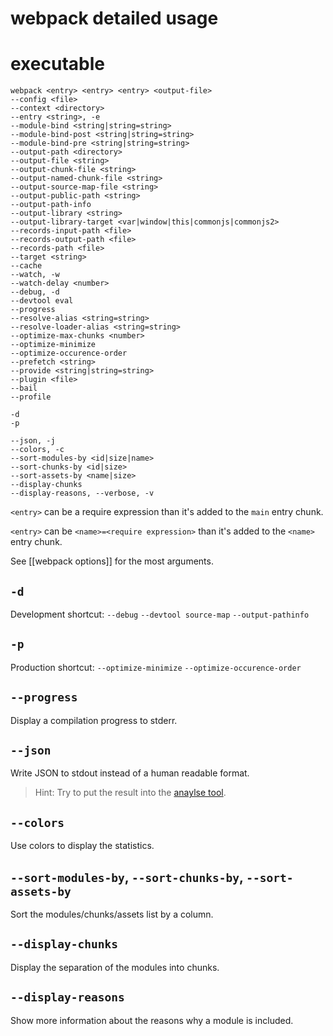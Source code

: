 # webpack detailed usage

# executable

```
webpack <entry> <entry> <entry> <output-file>
--config <file>
--context <directory>
--entry <string>, -e
--module-bind <string|string=string>
--module-bind-post <string|string=string>
--module-bind-pre <string|string=string>
--output-path <directory>
--output-file <string>
--output-chunk-file <string>
--output-named-chunk-file <string>
--output-source-map-file <string>
--output-public-path <string>
--output-path-info
--output-library <string>
--output-library-target <var|window|this|commonjs|commonjs2>
--records-input-path <file>
--records-output-path <file>
--records-path <file>
--target <string>
--cache
--watch, -w
--watch-delay <number>
--debug, -d
--devtool eval
--progress
--resolve-alias <string=string>
--resolve-loader-alias <string=string>
--optimize-max-chunks <number>
--optimize-minimize
--optimize-occurence-order
--prefetch <string>
--provide <string|string=string>
--plugin <file>
--bail
--profile

-d
-p

--json, -j
--colors, -c
--sort-modules-by <id|size|name>
--sort-chunks-by <id|size>
--sort-assets-by <name|size>
--display-chunks
--display-reasons, --verbose, -v
```

`<entry>` can be a require expression than it's added to the `main` entry chunk.

`<entry>` can be `<name>=<require expression>` than it's added to the `<name>` entry chunk.

See [[webpack options]] for the most arguments.

## `-d`

Development shortcut: `--debug` `--devtool source-map` `--output-pathinfo`

## `-p`

Production shortcut: `--optimize-minimize` `--optimize-occurence-order`

## `--progress`

Display a compilation progress to stderr.

## `--json`

Write JSON to stdout instead of a human readable format.

> Hint: Try to put the result into the [anaylse tool](http://webpack.github.com/analyse).

## `--colors`

Use colors to display the statistics.

## `--sort-modules-by`, `--sort-chunks-by`, `--sort-assets-by`

Sort the modules/chunks/assets list by a column.

## `--display-chunks`

Display the separation of the modules into chunks.

## `--display-reasons`

Show more information about the reasons why a module is included.